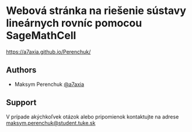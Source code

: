 # Webová stránka na riešenie sústavy lineárnych rovníc pomocou SageMathCell
https://a7axia.github.io/Perenchuk/
## Authors

- Maksym Perenchuk [@a7axia](https://github.com/a7axia)

## Support
V prípade akýchkoľvek otázok alebo pripomienok kontaktujte na adrese maksym.perenchuk@student.tuke.sk
